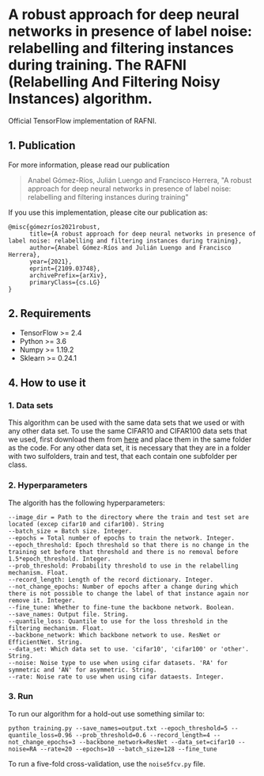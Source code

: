 # A robust approach for deep neural networks in presence of label noise: relabelling and filtering instances during training. The RAFNI (Relabelling And Filtering Noisy Instances) algorithm.

Official TensorFlow implementation of RAFNI.

## 1. Publication
For more information, please read our publication
> Anabel Gómez-Ríos, Julián Luengo and Francisco Herrera, "A robust approach for deep neural networks in presence of label noise: relabelling and filtering instances during training"

If you use this implementation, please cite our publication as:
```
@misc{gómezríos2021robust,
      title={A robust approach for deep neural networks in presence of label noise: relabelling and filtering instances during training},
      author={Anabel Gómez-Ríos and Julián Luengo and Francisco Herrera},
      year={2021},
      eprint={2109.03748},
      archivePrefix={arXiv},
      primaryClass={cs.LG}
}
```

## 2. Requirements
* TensorFlow >= 2.4
* Python >= 3.6
* Numpy >= 1.19.2
* Sklearn >= 0.24.1

## 4. How to use it

### 1. Data sets
This algorithm can be used with the same data sets that we used or with any other data set. To use the same CIFAR10 and CIFAR100 data sets that we used, first download them from [here](https://github.com/AnabelGRios/S-RAFNI/releases/tag/v1.0) and place them in the same folder as the code. For any other data set, it is necessary that they are in a folder with two sulfolders, train and test, that each contain one subfolder per class.

### 2. Hyperparameters
The algorith has the following hyperparameters:
```
--image_dir = Path to the directory where the train and test set are located (excep cifar10 and cifar100). String
--batch_size = Batch size. Integer.
--epochs = Total number of epochs to train the network. Integer.
--epoch_threshold: Epoch threshold so that there is no change in the training set before that threshold and there is no removal before 1.5*epoch_threshold. Integer.
--prob_threshold: Probability threshold to use in the relabelling mechanism. Float.
--record_length: Length of the record dictionary. Integer.
--not_change_epochs: Number of epochs after a change during which there is not possible to change the label of that instance again nor remove it. Integer.
--fine_tune: Whether to fine-tune the backbone network. Boolean.
--save_names: Output file. String.
--quantile_loss: Quantile to use for the loss threshold in the filtering mechanism. Float.
--backbone_network: Which backbone network to use. ResNet or EfficientNet. String.
--data_set: Which data set to use. 'cifar10', 'cifar100' or 'other'. String.
--noise: Noise type to use when using cifar datasets. 'RA' for symmetric and 'AN' for asymmetric. String.
--rate: Noise rate to use when using cifar dataests. Integer.
```

### 3. Run
To run our algorithm for a hold-out use something similar to:
```
python training.py --save_names=output.txt --epoch_threshold=5 --quantile_loss=0.96 --prob_threshold=0.6 --record_length=4 --not_change_epochs=3 --backbone_network=ResNet --data_set=cifar10 --noise=RA --rate=20 --epochs=10 --batch_size=128 --fine_tune
```

To run a five-fold cross-validation, use the `noise5fcv.py` file.
